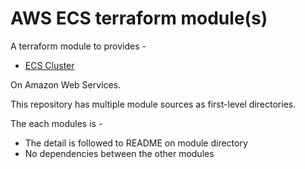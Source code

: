 # AWS ECS terraform module(s)

A terraform module to provides -

- [ECS Cluster](cluster)

On Amazon Web Services.

This repository has multiple module sources as first-level directories.

The each modules is -

- The detail is followed to README on module directory
- No dependencies between the other modules
